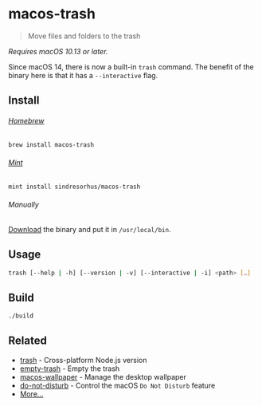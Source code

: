 # macos-trash

> Move files and folders to the trash

*Requires macOS 10.13 or later.*

Since macOS 14, there is now a built-in `trash` command. The benefit of the binary here is that it has a `--interactive` flag.

## Install

###### [Homebrew](https://brew.sh)

```sh
brew install macos-trash
```

###### [Mint](https://github.com/yonaskolb/Mint)

```sh
mint install sindresorhus/macos-trash
```

###### Manually

[Download](https://github.com/sindresorhus/macos-trash/releases/latest) the binary and put it in `/usr/local/bin`.

## Usage

```sh
trash [--help | -h] [--version | -v] [--interactive | -i] <path> […]
```

## Build

```sh
./build
```

## Related

- [trash](https://github.com/sindresorhus/trash) - Cross-platform Node.js version
- [empty-trash](https://github.com/sindresorhus/empty-trash) - Empty the trash
- [macos-wallpaper](https://github.com/sindresorhus/macos-wallpaper) - Manage the desktop wallpaper
- [do-not-disturb](https://github.com/sindresorhus/do-not-disturb) - Control the macOS `Do Not Disturb` feature
- [More…](https://github.com/search?q=user%3Asindresorhus+language%3Aswift+archived%3Afalse&type=repositories)
